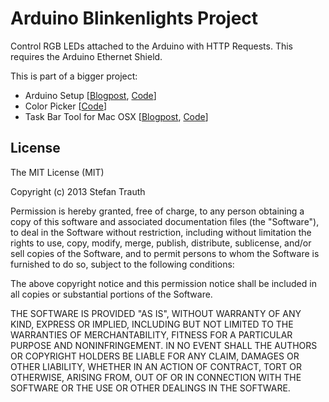 Arduino Blinkenlights Project
=====================

Control RGB LEDs attached to the Arduino with HTTP Requests. This requires the Arduino Ethernet Shield.

This is part of a bigger project:

* Arduino Setup [[Blogpost](http://funkenstrahlen.de/blog/2013/02/26/arduino-blinkenlights-projekt/), [Code](https://github.com/i42n/arduino_blinkenlights)]
* Color Picker [[Code](https://github.com/i42n/Farbtastic-Colorpicker-For-Colordino)]
* Task Bar Tool for Mac OSX [[Blogpost](http://www.funkenstrahlen.de/blog/2013/04/29/colordino/), [Code](https://github.com/i42n/Colordino)]

License
-------

The MIT License (MIT)

Copyright (c) 2013 Stefan Trauth

Permission is hereby granted, free of charge, to any person obtaining a copy
of this software and associated documentation files (the "Software"), to deal
in the Software without restriction, including without limitation the rights
to use, copy, modify, merge, publish, distribute, sublicense, and/or sell
copies of the Software, and to permit persons to whom the Software is
furnished to do so, subject to the following conditions:

The above copyright notice and this permission notice shall be included in all
copies or substantial portions of the Software.

THE SOFTWARE IS PROVIDED "AS IS", WITHOUT WARRANTY OF ANY KIND, EXPRESS OR
IMPLIED, INCLUDING BUT NOT LIMITED TO THE WARRANTIES OF MERCHANTABILITY,
FITNESS FOR A PARTICULAR PURPOSE AND NONINFRINGEMENT. IN NO EVENT SHALL THE
AUTHORS OR COPYRIGHT HOLDERS BE LIABLE FOR ANY CLAIM, DAMAGES OR OTHER
LIABILITY, WHETHER IN AN ACTION OF CONTRACT, TORT OR OTHERWISE, ARISING FROM,
OUT OF OR IN CONNECTION WITH THE SOFTWARE OR THE USE OR OTHER DEALINGS IN THE
SOFTWARE.
